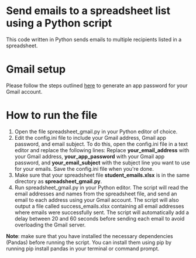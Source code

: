 # Send emails to a spreadsheet list using a Python script
This code written in Python sends emails to multiple recipients listed in a spreadsheet.
# Gmail setup
Please follow the steps outlined [here](https://support.google.com/accounts/answer/185833?visit_id=638117389350145242-1419633968&p=InvalidSecondFactor&rd=1) to generate an app password for your Gmail account. 
# How to run the file
1. Open the file spreadsheet_gmail.py in your Python editor of choice.
2. Edit the config.ini file to include your Gmail address, Gmail app password, and email subject. To do this, open the config.ini file in a text editor and replace the following lines: Replace **your_email_address** with your Gmail address, **your_app_password** with your Gmail app password, and **your_email_subject** with the subject line you want to use for your emails. Save the config.ini file when you're done.
3. Make sure that your spreadsheet file **student_emails.xlsx** is in the same directory as **spreadsheet_gmail.py**.
4. Run spreadsheet_gmail.py in your Python editor. The script will read the email addresses and names from the spreadsheet file, and send an email to each address using your Gmail account. The script will also output a file called success_emails.xlsx containing all email addresses where emails were successfully sent. The script will automatically add a delay between 20 and 60 seconds before sending each email to avoid overloading the Gmail server.

**Note**: make sure that you have installed the necessary dependencies (Pandas) before running the script. You can install them using pip by running pip install pandas in your terminal or command prompt.
